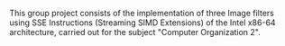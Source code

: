 This group project consists of the implementation of three Image filters using SSE Instructions (Streaming SIMD Extensions) of the Intel x86-64 architecture, carried out for the subject "Computer Organization 2".
